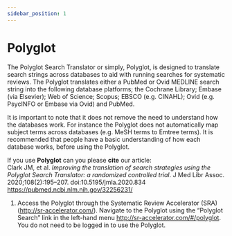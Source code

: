 ```yaml
---
sidebar_position: 1
---
```


# Polyglot
The Polyglot Search Translator or simply, Polyglot, is designed to translate search strings across databases to aid with running searches for systematic reviews. The Polyglot translates either a PubMed or Ovid MEDLINE search string into the following database platforms; the Cochrane Library; Embase (via Elsevier); Web of Science; Scopus; EBSCO (e.g. CINAHL); Ovid (e.g. PsycINFO or Embase via Ovid) and PubMed.

It is important to note that it does not remove the need to understand how the databases work. For instance the Polyglot does not automatically map subject terms across databases (e.g. MeSH terms to Emtree terms). It is recommended that people have a basic understanding of how each database works, before using the Polyglot.


If you use **Polyglot** can you please **cite** our article: <br/>
Clark JM, et al. *Improving the translation of search strategies using the Polyglot Search Translator: a randomized controlled trial*. J Med Libr Assoc. 2020;108(2):195–207. doi:10.5195/jmla.2020.834 <br/>
https://pubmed.ncbi.nlm.nih.gov/32256231/

1. Access the Polyglot through the Systematic Review Accelerator (SRA) (http://sr-accelerator.com/). Navigate to the Polyglot using the “Polyglot Search” link in the left-hand menu http://sr-accelerator.com/#/polyglot. You do not need to be logged in to use the Polyglot.